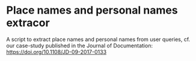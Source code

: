 
# Place names and personal names extracor

A script to extract place names and personal names from user queries, cf. our case-study published in the Journal of Documentation: https://doi.org/10.1108/JD-09-2017-0133


